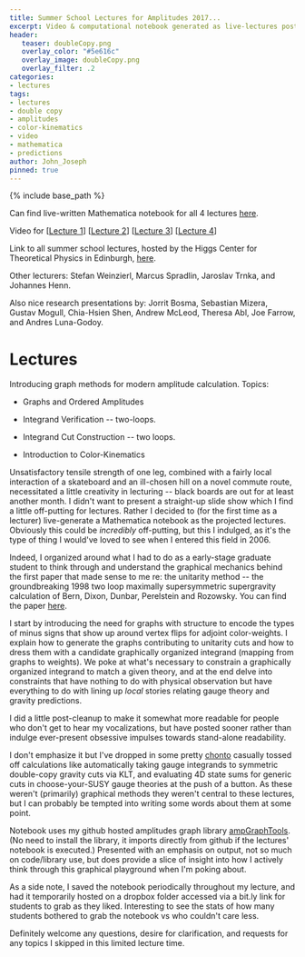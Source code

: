 ```yaml
---
title: Summer School Lectures for Amplitudes 2017...
excerpt: Video & computational notebook generated as live-lectures posted.
header:
   teaser: doubleCopy.png
   overlay_color: "#5e616c"
   overlay_image: doubleCopy.png
   overlay_filter: .2
categories:
- lectures
tags:
- lectures
- double copy
- amplitudes
- color-kinematics
- video
- mathematica
- predictions
author: John_Joseph
pinned: true
---
```

{% include base_path %}

Can find live-written Mathematica notebook for all 4 lectures [here](https://figshare.com/articles/Graphical_Methods_for_Sharp_Predictions_Live_Lecture_Notes_-_Amplitudes_2017_Summer_School/5197213).

Video for [[Lecture 1](https://media.ed.ac.uk/media/Amplitudes+Summer+School+2017+-+ohn+Joseph+CarrascoA+Graphical+Methods+for+Sharp+PredictionA+from+theories+entirely+formal+to+the+utterly+effective+-+lecture+1+/1_aan0792b/60996171)]
[[Lecture 2](https://media.ed.ac.uk/media/Amplitudes+Summer+School+-+John+Joseph+CarrascoA+Graphical+Methods+for+Sharp+PredictionA+from+theories+entirely+formal+to+the+utterly+effective+-+lecture+2/1_f4m1wl5h)] [[Lecture 3](https://media.ed.ac.uk/media/Amplitudes+Summer+School+2017A+John+Joseph+Carrasco++-+Graphical+Methods+for+Sharp+PredictionA+from+theories+entirely+formal+to+the+utterly+effective+-+lecture+3/1_jqiem0l6)] [[Lecture 4](https://media.ed.ac.uk/media/Amplitudes+Summer+School+2017A+John+Joseph+Carrasco+-+Graphical+Methods+for+Sharp+PredictionA+from+theories+entirely+formal+to+the+utterly+effective+-+lecture+4/1_3chpd4tj)]

Link to all summer school lectures, hosted by the Higgs Center for Theoretical Physics in Edinburgh, [here](https://indico.ph.ed.ac.uk/event/30/).  

Other lecturers:
 Stefan Weinzierl, Marcus Spradlin, Jaroslav Trnka, and Johannes Henn.

Also nice research presentations by: Jorrit Bosma, Sebastian Mizera, Gustav Mogull, Chia-Hsien Shen, Andrew McLeod, Theresa Abl, Joe Farrow, and Andres Luna-Godoy.  

# Lectures
Introducing graph methods for modern amplitude calculation.  Topics:

* Graphs and Ordered Amplitudes

* Integrand Verification -- two-loops.

* Integrand Cut Construction -- two loops.

* Introduction to Color-Kinematics

Unsatisfactory tensile strength of one leg, combined with a fairly local interaction of a skateboard and an ill-chosen hill on a novel commute route,  necessitated a little creativity in lecturing -- black boards are  out for at least another month.  I didn't want to present a straight-up slide show which I find a little off-putting for lectures. Rather I decided to (for the first time as a lecturer) live-generate a Mathematica notebook as the projected lectures. Obviously this could be *incredibly* off-putting, but this I indulged, as it's the type of thing I would've loved to see when I entered this field in 2006.

Indeed, I organized around what I had to do as a early-stage graduate student to think through and understand the graphical mechanics behind the first paper that made sense to me re: the unitarity method -- the groundbreaking 1998 two loop maximally supersymmetric supergravity calculation of Bern, Dixon, Dunbar, Perelstein and Rozowsky. You can find the paper [here](https://arxiv.org/abs/hep-th/9802162).  

I start by introducing the need for graphs with structure to encode the types of minus signs that show up around vertex flips for adjoint  color-weights.  I explain how to generate the graphs contributing to unitarity cuts and how to dress them with a candidate graphically organized integrand (mapping from graphs to weights).  We poke at what's necessary to constrain a graphically organized integrand to match a given theory, and at the end delve into constraints that have nothing to do with physical observation but have everything to do with lining up *local* stories relating gauge theory and gravity predictions.

I did a little post-cleanup to make it somewhat more readable for people who don't get to hear my vocalizations, but have posted sooner rather than indulge ever-present obsessive impulses towards stand-alone readability.

I don't emphasize it but I've dropped in some pretty [chonto](http://www.urbandictionary.com/define.php?term=chonto) casually tossed off calculations like automatically taking gauge integrands to symmetric double-copy gravity cuts via KLT, and evaluating 4D state sums for generic cuts in choose-your-SUSY gauge theories at the push of a button. As these weren't (primarily) graphical methods they weren't central to these lectures, but I can probably be tempted into writing some words about them at some point.  

Notebook uses my github hosted amplitudes graph library [ampGraphTools]((https://github.com/drjjmc/ampGraphTools_mma)). (No need to install the library, it imports directly from github if the lectures' notebook is executed.)  Presented with an emphasis on output, not so much on code/library use, but does provide a slice of insight into how I actively think through this graphical playground when I'm poking about.

As a side note, I saved the notebook periodically throughout my lecture, and had it temporarily hosted on a dropbox folder accessed via a bit.ly link for students to grab as they liked.  Interesting to see the stats of how many students bothered to grab the notebook vs who couldn't care less.

Definitely welcome any questions, desire for clarification, and requests for any topics I skipped in this limited lecture time.
